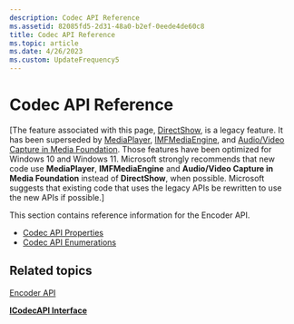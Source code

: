 ```yaml
---
description: Codec API Reference
ms.assetid: 82085fd5-2d31-48a0-b2ef-0eede4de60c8
title: Codec API Reference
ms.topic: article
ms.date: 4/26/2023
ms.custom: UpdateFrequency5
---
```


# Codec API Reference

\[The feature associated with this page, [DirectShow](/windows/win32/directshow/directshow), is a legacy feature. It has been superseded by [MediaPlayer](/uwp/api/Windows.Media.Playback.MediaPlayer), [IMFMediaEngine](/windows/win32/api/mfmediaengine/nn-mfmediaengine-imfmediaengine), and [Audio/Video Capture in Media Foundation](windows/win32/medfound/audio-video-capture-in-media-foundation). Those features have been optimized for Windows 10 and Windows 11. Microsoft strongly recommends that new code use **MediaPlayer**, **IMFMediaEngine** and **Audio/Video Capture in Media Foundation** instead of **DirectShow**, when possible. Microsoft suggests that existing code that uses the legacy APIs be rewritten to use the new APIs if possible.\]

This section contains reference information for the Encoder API.

-   [Codec API Properties](codec-api-properties.md)
-   [Codec API Enumerations](codec-api-enumerations.md)

## Related topics

<dl> <dt>

[Encoder API](encoder-api.md)
</dt> <dt>

[**ICodecAPI Interface**](/windows/desktop/api/Strmif/nn-strmif-icodecapi)
</dt> </dl>

 

 



